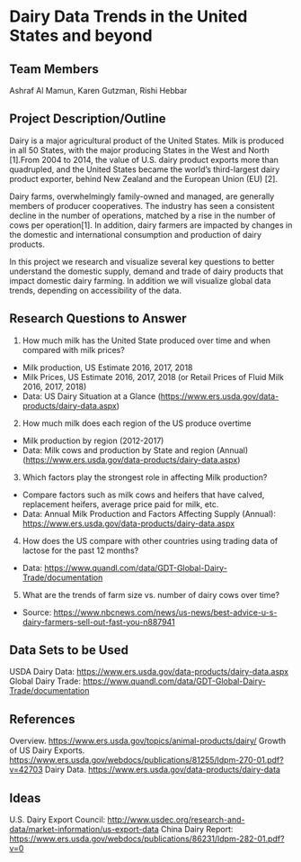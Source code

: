 # Dairy Data Trends in the United States and beyond 

## Team Members
Ashraf Al Mamun, Karen Gutzman, Rishi Hebbar

## Project Description/Outline

Dairy is a major agricultural product of the United States. Milk is produced in all 50 States, with the major producing States in the West and North [1].From 2004 to 2014, the value of U.S. dairy product exports more than quadrupled, and the United States became the world’s third-largest dairy product exporter, behind New Zealand and the European Union (EU) [2].
 
Dairy farms, overwhelmingly family-owned and managed, are generally members of producer cooperatives. The industry has seen a consistent decline in the number of operations, matched by a rise in the number of cows per operation[1]. In addition, dairy farmers are impacted by changes in the domestic and international consumption and production of dairy products. 

In this project we research and visualize several key questions to better understand the domestic supply, demand and trade of dairy products that impact domestic dairy farming. In addition we will visualize global data trends, depending on accessibility of the data. 


## Research Questions to Answer

1. How much milk has the United State produced over time and when compared with milk prices?
* Milk production, US Estimate 2016, 2017, 2018
* Milk Prices, US Estimate 2016, 2017, 2018 (or Retail Prices of Fluid Milk 2016, 2017, 2018)
* Data:  US Dairy Situation at a Glance (https://www.ers.usda.gov/data-products/dairy-data.aspx)

2. How much milk does each region of the US produce overtime
* Milk production by region (2012-2017)
* Data: Milk cows and production by State and region (Annual) (https://www.ers.usda.gov/data-products/dairy-data.aspx)

3. Which factors play the strongest role in affecting Milk production?
* Compare factors such as milk cows and heifers that have calved, replacement heifers, average price paid for milk, etc.
* Data: Annual Milk Production and Factors Affecting Supply (Annual): https://www.ers.usda.gov/data-products/dairy-data.aspx

4. How does the US compare with other countries using trading data of lactose for the past 12 months?
* Data: https://www.quandl.com/data/GDT-Global-Dairy-Trade/documentation

5. What are the trends of farm size vs. number of dairy cows over time? 
* Source: https://www.nbcnews.com/news/us-news/best-advice-u-s-dairy-farmers-sell-out-fast-you-n887941

## Data Sets to be Used
USDA Dairy Data: https://www.ers.usda.gov/data-products/dairy-data.aspx
Global Dairy Trade: https://www.quandl.com/data/GDT-Global-Dairy-Trade/documentation

## References
Overview. https://www.ers.usda.gov/topics/animal-products/dairy/
Growth of US Dairy Exports. https://www.ers.usda.gov/webdocs/publications/81255/ldpm-270-01.pdf?v=42703
Dairy Data. https://www.ers.usda.gov/data-products/dairy-data

## Ideas
U.S. Dairy Export Council: 
http://www.usdec.org/research-and-data/market-information/us-export-data
China Dairy Report: https://www.ers.usda.gov/webdocs/publications/86231/ldpm-282-01.pdf?v=0
